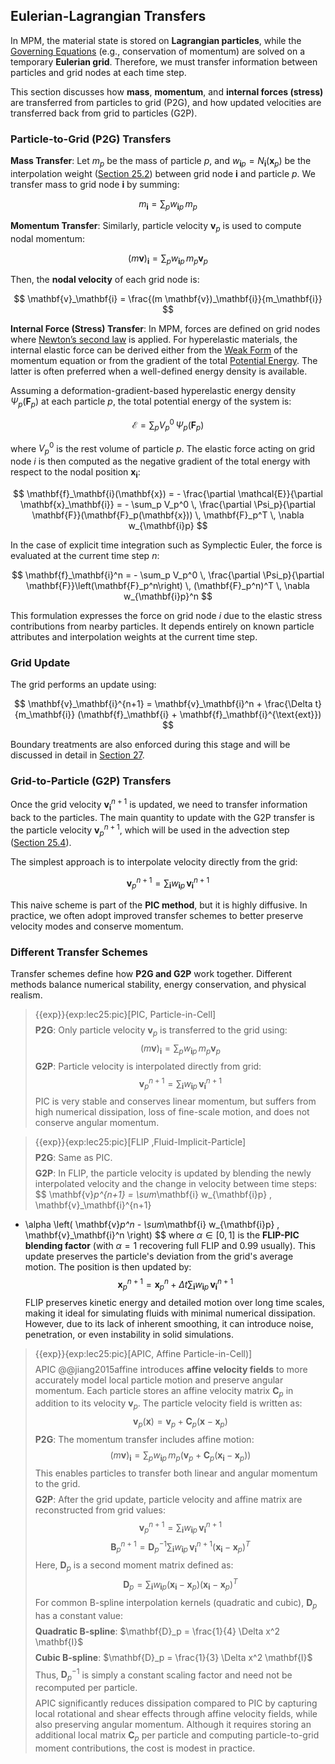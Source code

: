 ## Eulerian-Lagrangian Transfers

In MPM, the material state is stored on **Lagrangian particles**, while the [Governing Equations](./lec16-strong_and_weak_forms.md) (e.g., conservation of momentum) are solved on a temporary **Eulerian grid**. Therefore, we must transfer information between particles and grid nodes at each time step.

This section discusses how **mass**, **momentum**, and **internal forces (stress)** are transferred from particles to grid (P2G), and how updated velocities are transferred back from grid to particles (G2P).



### Particle-to-Grid (P2G) Transfers

**Mass Transfer**: Let $m_p$ be the mass of particle $p$, and $w_{\mathbf{i}p} = N_\mathbf{i}(\mathbf{x}_p)$ be the interpolation weight ([Section 25.2](./lec25.2-interpolating_functions.md)) between grid node $\mathbf{i}$ and particle $p$. We transfer mass to grid node $\mathbf{i}$ by summing:

$$
m_\mathbf{i} = \sum_p w_{\mathbf{i}p} \, m_p
$$

**Momentum Transfer**: Similarly, particle velocity $\mathbf{v}_p$ is used to compute nodal momentum:

$$
(m \mathbf{v})_\mathbf{i} = \sum_p w_{\mathbf{i}p} \, m_p \mathbf{v}_p
$$

Then, the **nodal velocity** of each grid node is:

$$
\mathbf{v}_\mathbf{i} = \frac{(m \mathbf{v})_\mathbf{i}}{m_\mathbf{i}}
$$

**Internal Force (Stress) Transfer**: In MPM, forces are defined on grid nodes where [Newton’s second law](./lec1.2-newton_2nd_law.md) is applied. For hyperelastic materials, the internal elastic force can be derived either from the [Weak Form](./lec16.3-weak_form.md) of the momentum equation or from the gradient of the total [Potential Energy](./lec13.1-rigid_null_rot_inv.md). The latter is often preferred when a well-defined energy density is available.

Assuming a deformation-gradient-based hyperelastic energy density $\Psi_p(\mathbf{F}_p)$ at each particle $p$, the total potential energy of the system is:

$$
\mathcal{E} = \sum_p V_p^0 \, \Psi_p(\mathbf{F}_p)
$$

where $V_p^0$ is the rest volume of particle $p$. The elastic force acting on grid node $i$ is then computed as the negative gradient of the total energy with respect to the nodal position $\mathbf{x}_\mathbf{i}$:

$$
\mathbf{f}_\mathbf{i}(\mathbf{x}) = - \frac{\partial \mathcal{E}}{\partial \mathbf{x}_\mathbf{i}} = - \sum_p V_p^0 \, \frac{\partial \Psi_p}{\partial \mathbf{F}}(\mathbf{F}_p(\mathbf{x})) \, \mathbf{F}_p^T \, \nabla w_{\mathbf{i}p}
$$

In the case of explicit time integration such as Symplectic Euler, the force is evaluated at the current time step $n$:

$$
\mathbf{f}_\mathbf{i}^n = - \sum_p V_p^0 \, \frac{\partial \Psi_p}{\partial \mathbf{F}}\left(\mathbf{F}_p^n\right) \, (\mathbf{F}_p^n)^T \, \nabla w_{\mathbf{i}p}^n
$$

This formulation expresses the force on grid node $i$ due to the elastic stress contributions from nearby particles. It depends entirely on known particle attributes and interpolation weights at the current time step.

### Grid Update

The grid performs an update using:

$$
\mathbf{v}_\mathbf{i}^{n+1} = \mathbf{v}_\mathbf{i}^n + \frac{\Delta t}{m_\mathbf{i}} (\mathbf{f}_\mathbf{i} + \mathbf{f}_\mathbf{i}^{\text{ext}})
$$

Boundary treatments are also enforced during this stage and will be discussed in detail in [Section 27](./lec27-mpm_bc.md).

### Grid-to-Particle (G2P) Transfers

Once the grid velocity $\mathbf{v}_\mathbf{i}^{n+1}$ is updated, we need to transfer information back to the particles. The main quantity to update with the G2P transfer is the particle velocity $\mathbf{v}_p^{n+1}$, which will be used in the advection step ([Section 25.4](src/lec25.4-particle_state_update.md)).

The simplest approach is to interpolate velocity directly from the grid:

$$
\mathbf{v}_p^{n+1} = \sum_\mathbf{i} w_{\mathbf{i}p} \, \mathbf{v}_\mathbf{i}^{n+1}
$$

This naive scheme is part of the **PIC method**, but it is highly diffusive. In practice, we often adopt improved transfer schemes to better preserve velocity modes and conserve momentum.

### Different Transfer Schemes

Transfer schemes define how **P2G and G2P** work together. Different methods balance numerical stability, energy conservation, and physical realism.

> {{exp}}{exp:lec25:pic}[PIC, Particle-in-Cell] $$ $$
**P2G**: Only particle velocity $\mathbf{v}_p$ is transferred to the grid using:
$$
(m\mathbf{v})_\mathbf{i} = \sum_p w_{\mathbf{i}p} \, m_p \mathbf{v}_p
$$
**G2P**: Particle velocity is interpolated directly from grid:
$$
\mathbf{v}_p^{n+1} = \sum_\mathbf{i} w_{\mathbf{i}p} \, \mathbf{v}_\mathbf{i}^{n+1}
$$
PIC is very stable and conserves linear momentum, but suffers from high numerical dissipation, loss of fine-scale motion, and does not conserve angular momentum.

> {{exp}}{exp:lec25:pic}[FLIP ,Fluid-Implicit-Particle] $$ $$
**P2G**: Same as PIC. $$ $$
**G2P**: In FLIP, the particle velocity is updated by blending the newly interpolated velocity and the change in velocity between time steps:
$$
\mathbf{v}_p^{n+1} =
\sum_\mathbf{i} w_{\mathbf{i}p} \, \mathbf{v}_\mathbf{i}^{n+1}
+ \alpha \left( \mathbf{v}_p^n - \sum_\mathbf{i} w_{\mathbf{i}p} \, \mathbf{v}_\mathbf{i}^n \right)
$$
where $\alpha \in [0, 1]$ is the **FLIP-PIC blending factor** (with $\alpha = 1$ recovering full FLIP and 0.99 usually). This update preserves the particle's deviation from the grid's average motion.
The position is then updated by:
$$
\mathbf{x}_p^{n+1} = \mathbf{x}_p^n + \Delta t \sum_\mathbf{i} w_{\mathbf{i}p} \, \mathbf{v}_\mathbf{i}^{n+1}
$$
FLIP preserves kinetic energy and detailed motion over long time scales, making it ideal for simulating fluids with minimal numerical dissipation. However, due to its lack of inherent smoothing, it can introduce noise, penetration, or even instability in solid simulations.

> {{exp}}{exp:lec25:pic}[APIC, Affine Particle-in-Cell)] $$ $$
APIC @@jiang2015affine introduces **affine velocity fields** to more accurately model local particle motion and preserve angular momentum. Each particle stores an affine velocity matrix $\mathbf{C}_p$ in addition to its velocity $\mathbf{v}_p$. The particle velocity field is written as:
$$
\mathbf{v}_p(\mathbf{x}) = \mathbf{v}_p + \mathbf{C}_p (\mathbf{x} - \mathbf{x}_p)
$$
**P2G**: The momentum transfer includes affine motion:
$$
(m\mathbf{v})_\mathbf{i} = \sum_p w_{\mathbf{i}p} \, m_p \left( \mathbf{v}_p + \mathbf{C}_p (\mathbf{x}_\mathbf{i} - \mathbf{x}_p) \right)
$$
This enables particles to transfer both linear and angular momentum to the grid. $$ $$
**G2P**: After the grid update, particle velocity and affine matrix are reconstructed from grid values:
$$
\mathbf{v}_p^{n+1} = \sum_\mathbf{i} w_{\mathbf{i}p} \, \mathbf{v}_\mathbf{i}^{n+1}
$$
$$
\mathbf{B}_p^{n+1} = \mathbf{D}_p^{-1} \sum_\mathbf{i} w_{\mathbf{i}p} \, \mathbf{v}_\mathbf{i}^{n+1} (\mathbf{x}_\mathbf{i} - \mathbf{x}_p)^T
$$
Here, $\mathbf{D}_p$ is a second moment matrix defined as:
$$
\mathbf{D}_p = \sum_\mathbf{i} w_{\mathbf{i}p} (\mathbf{x}_\mathbf{i} - \mathbf{x}_p)(\mathbf{x}_\mathbf{i} - \mathbf{x}_p)^T
$$
For common B-spline interpolation kernels (quadratic and cubic), $\mathbf{D}_p$ has a constant value: $$ $$
 **Quadratic B-spline**: $\mathbf{D}_p = \frac{1}{4} \Delta x^2 \mathbf{I}$ $$ $$
 **Cubic B-spline**: $\mathbf{D}_p = \frac{1}{3} \Delta x^2 \mathbf{I}$ $$ $$
Thus, $\mathbf{D}_p^{-1}$ is simply a constant scaling factor and need not be recomputed per particle. $$ $$
APIC significantly reduces dissipation compared to PIC by capturing local rotational and shear effects through affine velocity fields, while also preserving angular momentum. Although it requires storing an additional local matrix $\mathbf{C}_p$ per particle and computing particle-to-grid moment contributions, the cost is modest in practice.